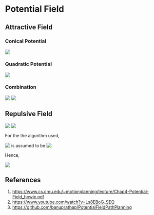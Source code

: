 # Potential Field

## Attractive Field
### Conical Potential
<!-- $\mathrm{U}{q_{att}} = \zeta {d(q, q_{goal})}$ --> <img style="transform: translateY(0.1em); background: white;" src="https://render.githubusercontent.com/render/math?math=%5Cmathrm%7BU%7D%7Bq_%7Batt%7D%7D%20%3D%20%5Czeta%20%7Bd(q%2C%20q_%7Bgoal%7D)%7D">

### Quadratic Potential
<!-- $\mathrm{U}{q_{att}} = \frac{1}{2}\zeta {d^{2}(q, q_{goal})}$ --> <img style="transform: translateY(0.1em); background: white;" src="https://render.githubusercontent.com/render/math?math=%5Cmathrm%7BU%7D%7Bq_%7Batt%7D%7D%20%3D%20%5Cfrac%7B1%7D%7B2%7D%5Czeta%20%7Bd%5E%7B2%7D(q%2C%20q_%7Bgoal%7D)%7D">


### Combination
<!-- $\mathrm{U}{q_att} = \frac{1}{2}\zeta {d^{2}(q, q_{goal}), d(q, q_{goal}) \le d_{goal}^{*} }$ --> <img style="transform: translateY(0.1em); background: white;" src="https://render.githubusercontent.com/render/math?math=%5Cmathrm%7BU%7D%7Bq_att%7D%20%3D%20%5Cfrac%7B1%7D%7B2%7D%5Czeta%20%7Bd%5E%7B2%7D(q%2C%20q_%7Bgoal%7D)%2C%20d(q%2C%20q_%7Bgoal%7D)%20%5Cle%20d_%7Bgoal%7D%5E%7B*%7D%20%7D">

<!-- $\mathrm{U}{q_att} = d^{*}_{goal}\zeta{d(q, q_{goal})}-\frac{1}{2}\zeta {(d^{*}_{goal})^{2}, d(q, q_{goal}) > d_{goal}^{*} }$ --> <img style="transform: translateY(0.1em); background: white;" src="https://render.githubusercontent.com/render/math?math=%5Cmathrm%7BU%7D%7Bq_att%7D%20%3D%20d%5E%7B*%7D_%7Bgoal%7D%5Czeta%7Bd(q%2C%20q_%7Bgoal%7D)%7D-%5Cfrac%7B1%7D%7B2%7D%5Czeta%20%7B(d%5E%7B*%7D_%7Bgoal%7D)%5E%7B2%7D%2C%20d(q%2C%20q_%7Bgoal%7D)%20%3E%20d_%7Bgoal%7D%5E%7B*%7D%20%7D">

## Repulsive Field
<!-- $\mathrm{U}{q_{rep}} = \frac{1}{2}\zeta{(\frac{1}{D(q)} - \frac{1}{Q^{*}})^2, D(q) \le Q^{*}}$ --> <img style="transform: translateY(0.1em); background: white;" src="https://render.githubusercontent.com/render/math?math=%5Cmathrm%7BU%7D%7Bq_%7Brep%7D%7D%20%3D%20%5Cfrac%7B1%7D%7B2%7D%5Czeta%7B(%5Cfrac%7B1%7D%7BD(q)%7D%20-%20%5Cfrac%7B1%7D%7BQ%5E%7B*%7D%7D)%5E2%2C%20D(q)%20%5Cle%20Q%5E%7B*%7D%7D">

<!-- $\mathrm{U}{q_{rep} = 0, D(q) > Q^{*}}$ --> <img style="transform: translateY(0.1em); background: white;" src="https://render.githubusercontent.com/render/math?math=%5Cmathrm%7BU%7D%7Bq_%7Brep%7D%20%3D%200%2C%20D(q)%20%3E%20Q%5E%7B*%7D%7D">

For the the algorithm used,
<!-- ${Q^{*}}$ --> <img style="transform: translateY(0.1em); background: white;" src="https://render.githubusercontent.com/render/math?math=%7BQ%5E%7B*%7D%7D"> is assumed to be 
<!-- ${\infty}$ --> <img style="transform: translateY(0.1em); background: white;" src="https://render.githubusercontent.com/render/math?math=%7B%5Cinfty%7D">

Hence, 
<!-- $\mathrm{U}{q_{rep}} = k_{scaling}{\frac{1}{D(q)^2}, D(q) \le Q^{*}}$ --> <img style="transform: translateY(0.1em); background: white;" src="https://render.githubusercontent.com/render/math?math=%5Cmathrm%7BU%7D%7Bq_%7Brep%7D%7D%20%3D%20k_%7Bscaling%7D%7B%5Cfrac%7B1%7D%7BD(q)%5E2%7D%2C%20D(q)%20%5Cle%20Q%5E%7B*%7D%7D">

## References
1. https://www.cs.cmu.edu/~motionplanning/lecture/Chap4-Potential-Field_howie.pdf
2. https://www.youtube.com/watch?v=Ls8EBoG_SEQ
3. https://github.com/banuprathap/PotentialFieldPathPlanning